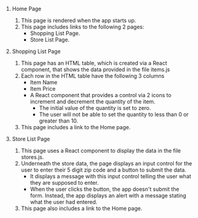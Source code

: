 1. Home Page
  
   1) This page is rendered when the app starts up.
   2) This page includes links to the following 2 pages:
        - Shopping List Page.
        - Store List Page.

2. Shopping List Page
    
    1) This page has an HTML table, which is created via a React component, that shows the data provided in the file items.js
    2) Each row in the HTML table have the following 3 columns
          - Item Name
          - Item Price
          - A React component that provides a control via 2 icons to increment and decrement the quantity of the item.
              - The initial value of the quantity is set to zero.
              - The user will not be able to set the quantity to less than 0 or greater than 10.
    3) This page includes a link to the Home page.
3. Store List Page
    
    1) This page uses a React component to display the data in the file stores.js.
    2) Underneath the store data, the page displays an input control for the user to enter their 5 digit zip code and a button to submit the data.
        - It displays a message with this input control telling the user what they are supposed to enter.
        - When the user clicks the button, the app doesn't submit the form. Instead, the app displays an alert with a message stating what the user had entered.
    3) This page also includes a link to the Home page.
